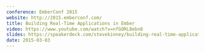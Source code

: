```yaml
---
conference: EmberConf 2015
website: http://2015.emberconf.com/
title: Building Real-Time Applications in Ember
video: https://www.youtube.com/watch?v=nfGORL8ebn8
slides: https://speakerdeck.com/stevekinney/building-real-time-applications-in-ember-dot-js
date: 2015-03-03
---
```

